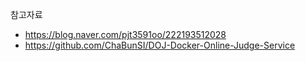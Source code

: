참고자료

- https://blog.naver.com/pjt3591oo/222193512028
- https://github.com/ChaBunSI/DOJ-Docker-Online-Judge-Service
